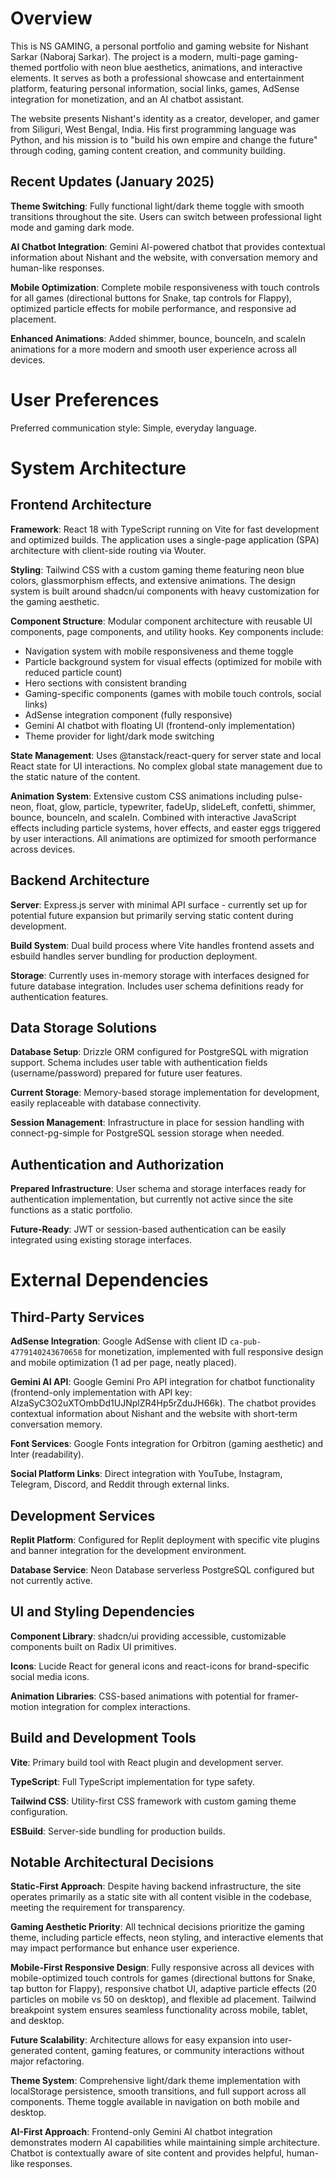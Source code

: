 # Overview

This is NS GAMING, a personal portfolio and gaming website for Nishant Sarkar (Naboraj Sarkar). The project is a modern, multi-page gaming-themed portfolio with neon blue aesthetics, animations, and interactive elements. It serves as both a professional showcase and entertainment platform, featuring personal information, social links, games, AdSense integration for monetization, and an AI chatbot assistant.

The website presents Nishant's identity as a creator, developer, and gamer from Siliguri, West Bengal, India. His first programming language was Python, and his mission is to "build his own empire and change the future" through coding, gaming content creation, and community building.

## Recent Updates (January 2025)

**Theme Switching**: Fully functional light/dark theme toggle with smooth transitions throughout the site. Users can switch between professional light mode and gaming dark mode.

**AI Chatbot Integration**: Gemini AI-powered chatbot that provides contextual information about Nishant and the website, with conversation memory and human-like responses.

**Mobile Optimization**: Complete mobile responsiveness with touch controls for all games (directional buttons for Snake, tap controls for Flappy), optimized particle effects for mobile performance, and responsive ad placement.

**Enhanced Animations**: Added shimmer, bounce, bounceIn, and scaleIn animations for a more modern and smooth user experience across all devices.

# User Preferences

Preferred communication style: Simple, everyday language.

# System Architecture

## Frontend Architecture

**Framework**: React 18 with TypeScript running on Vite for fast development and optimized builds. The application uses a single-page application (SPA) architecture with client-side routing via Wouter.

**Styling**: Tailwind CSS with a custom gaming theme featuring neon blue colors, glassmorphism effects, and extensive animations. The design system is built around shadcn/ui components with heavy customization for the gaming aesthetic.

**Component Structure**: Modular component architecture with reusable UI components, page components, and utility hooks. Key components include:
- Navigation system with mobile responsiveness and theme toggle
- Particle background system for visual effects (optimized for mobile with reduced particle count)
- Hero sections with consistent branding
- Gaming-specific components (games with mobile touch controls, social links)
- AdSense integration component (fully responsive)
- Gemini AI chatbot with floating UI (frontend-only implementation)
- Theme provider for light/dark mode switching

**State Management**: Uses @tanstack/react-query for server state and local React state for UI interactions. No complex global state management due to the static nature of the content.

**Animation System**: Extensive custom CSS animations including pulse-neon, float, glow, particle, typewriter, fadeUp, slideLeft, confetti, shimmer, bounce, bounceIn, and scaleIn. Combined with interactive JavaScript effects including particle systems, hover effects, and easter eggs triggered by user interactions. All animations are optimized for smooth performance across devices.

## Backend Architecture

**Server**: Express.js server with minimal API surface - currently set up for potential future expansion but primarily serving static content during development.

**Build System**: Dual build process where Vite handles frontend assets and esbuild handles server bundling for production deployment.

**Storage**: Currently uses in-memory storage with interfaces designed for future database integration. Includes user schema definitions ready for authentication features.

## Data Storage Solutions

**Database Setup**: Drizzle ORM configured for PostgreSQL with migration support. Schema includes user table with authentication fields (username/password) prepared for future user features.

**Current Storage**: Memory-based storage implementation for development, easily replaceable with database connectivity.

**Session Management**: Infrastructure in place for session handling with connect-pg-simple for PostgreSQL session storage when needed.

## Authentication and Authorization

**Prepared Infrastructure**: User schema and storage interfaces ready for authentication implementation, but currently not active since the site functions as a static portfolio.

**Future-Ready**: JWT or session-based authentication can be easily integrated using existing storage interfaces.

# External Dependencies

## Third-Party Services

**AdSense Integration**: Google AdSense with client ID `ca-pub-4779140243670658` for monetization, implemented with full responsive design and mobile optimization (1 ad per page, neatly placed).

**Gemini AI API**: Google Gemini Pro API integration for chatbot functionality (frontend-only implementation with API key: AIzaSyC3O2uXTOmbDd1UJNplZR4Hp5rZduJH66k). The chatbot provides contextual information about Nishant and the website with short-term conversation memory.

**Font Services**: Google Fonts integration for Orbitron (gaming aesthetic) and Inter (readability).

**Social Platform Links**: Direct integration with YouTube, Instagram, Telegram, Discord, and Reddit through external links.

## Development Services

**Replit Platform**: Configured for Replit deployment with specific vite plugins and banner integration for the development environment.

**Database Service**: Neon Database serverless PostgreSQL configured but not currently active.

## UI and Styling Dependencies

**Component Library**: shadcn/ui providing accessible, customizable components built on Radix UI primitives.

**Icons**: Lucide React for general icons and react-icons for brand-specific social media icons.

**Animation Libraries**: CSS-based animations with potential for framer-motion integration for complex interactions.

## Build and Development Tools

**Vite**: Primary build tool with React plugin and development server.

**TypeScript**: Full TypeScript implementation for type safety.

**Tailwind CSS**: Utility-first CSS framework with custom gaming theme configuration.

**ESBuild**: Server-side bundling for production builds.

## Notable Architectural Decisions

**Static-First Approach**: Despite having backend infrastructure, the site operates primarily as a static site with all content visible in the codebase, meeting the requirement for transparency.

**Gaming Aesthetic Priority**: All technical decisions prioritize the gaming theme, including particle effects, neon styling, and interactive elements that may impact performance but enhance user experience.

**Mobile-First Responsive Design**: Fully responsive across all devices with mobile-optimized touch controls for games (directional buttons for Snake, tap button for Flappy), responsive chatbot UI, adaptive particle effects (20 particles on mobile vs 50 on desktop), and flexible ad placement. Tailwind breakpoint system ensures seamless functionality across mobile, tablet, and desktop.

**Future Scalability**: Architecture allows for easy expansion into user-generated content, gaming features, or community interactions without major refactoring.

**Theme System**: Comprehensive light/dark theme implementation with localStorage persistence, smooth transitions, and full support across all components. Theme toggle available in navigation on both mobile and desktop.

**AI-First Approach**: Frontend-only Gemini AI chatbot integration demonstrates modern AI capabilities while maintaining simple architecture. Chatbot is contextually aware of site content and provides helpful, human-like responses.